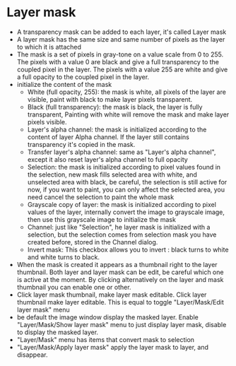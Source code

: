 # Layer mask

- A transparency mask can be added to each layer, it's called Layer mask
- A layer mask has the same size and same number of pixels as the layer to which it is attached
- The mask is a set of pixels in gray-tone on a value scale from 0 to 255. The pixels with a value 0 are black and give a full transparency to the coupled pixel in the layer. The pixels with a value 255 are white and give a full opacity to the coupled pixel in the layer.
- initialize the content of the mask
  - White (full opacity, 255): the mask is white, all pixels of the layer are visible, paint with black to make layer pixels transparent.
  - Black (full transparency): the mask is black, the layer is fully transparent, Painting with white will remove the mask and make layer pixels visible.
  - Layer's alpha channel: the mask is initialized according to the content of layer Alpha channel. If the layer still contains transparency it's copied in the mask.
  - Transfer layer's alpha channel: same as "Layer's alpha channel", except it also reset layer's alpha channel to full opacity
  - Selection: the mask is initialized according to pixel values found in the selection, new mask fills selected area with white, and unselected area with black, be careful, the selection is still active for now, if you want to paint, you can only affect the selected area, you need cancel the selection to paint the whole mask
  - Grayscale copy of layer: the mask is initialized according to pixel values of the layer, internally convert the image to grayscale image, then use this grayscale image to initialize the mask
  - Channel: just like "Selection", he layer mask is initialized with a selection, but the selection comes from selection mask you have created before, stored in the Channel dialog.
  - Invert mask: This checkbox allows you to invert : black turns to white and white turns to black.
- When the mask is created it appears as a thumbnail right to the layer thumbnail. Both layer and layer mask can be edit, be careful which one is active at the moment. By clicking alternatively on the layer and mask thumbnail you can enable one or other.
- Click layer mask thumbnail, make layer mask editable. Click layer thumbnail make layer editable. This is equal to toggle "Layer/Mask/Edit layer mask" menu
- be default the image window display the masked layer. Enable "Layer/Mask/Show layer mask" menu to just display layer mask, disable to display the masked layer.
- "Layer/Mask" menu has items that convert mask to selection
- "Layer/Mask/Apply layer mask" apply the layer mask to layer, and disappear.
